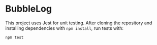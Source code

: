 # BubbleLog

This project uses Jest for unit testing. After cloning the repository and installing dependencies with `npm install`, run tests with:

```bash
npm test
```
